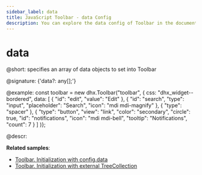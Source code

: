 ```yaml
---
sidebar_label: data
title: JavaScript Toolbar - data Config 
description: You can explore the data config of Toolbar in the documentation of the DHTMLX JavaScript UI library. Browse developer guides and API reference, try out code examples and live demos, and download a free 30-day evaluation version of DHTMLX Suite 7.
---
```


# data

@short: specifies an array of data objects to set into Toolbar

@signature: {'data?: any[];'}

@example:
const toolbar = new dhx.Toolbar("toolbar", {
    css: "dhx_widget--bordered",
    data: [ 
        {
            "id": "edit",
            "value": "Edit"
        },
        {
            "id": "search",
            "type": "input",
            "placeholder": "Search",
            "icon": "mdi mdi-magnify"
        },
        {
            "type": "spacer"
        },
        {
            "type": "button",
            "view": "link",
            "color": "secondary",
            "circle": true,
            "id": "notifications",
            "icon": "mdi mdi-bell",
            "tooltip": "Notifications",
            "count": 7
        }
    ]
)};

@descr:

**Related samples**:
- [Toolbar. Initialization with config.data ](https://snippet.dhtmlx.com/nie9tuks)
- [Toolbar. Initialization with external TreeCollection](https://snippet.dhtmlx.com/b0fmkwg5)

[comment]: # (@related: toolbar/load_data.md)

